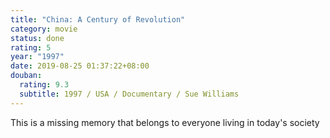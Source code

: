 ```yaml
---
title: "China: A Century of Revolution"
category: movie
status: done
rating: 5
year: "1997"
date: 2019-08-25 01:37:22+08:00
douban:
  rating: 9.3
  subtitle: 1997 / USA / Documentary / Sue Williams
---
```


This is a missing memory that belongs to everyone living in today's society
